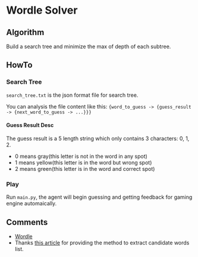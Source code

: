 # Wordle Solver

## Algorithm
Build a search tree and minimize the max of depth of each subtree.  

## HowTo
### Search Tree
`search_tree.txt` is the json format file for search tree. 

You can analysis the file content like this:  `{word_to_guess -> {guess_result -> {next_word_to_guess -> ...}}}`

#### Guess Result Desc
The guess result is a 5 length string which only contains 3 characters: 0, 1, 2.
- 0 means gray(this letter is not in the word in any spot)
- 1 means yellow(this letter is in the word but wrong spot)
- 2 means green(this letter is in the word and correct spot)

### Play
Run `main.py`, the agent will begin guessing and getting feedback for gaming engine automaically.

## Comments
- [Wordle](https://www.powerlanguage.co.uk/wordle/)
- Thanks [this article](https://bert.org/2021/11/24/the-best-starting-word-in-wordle/) for providing the method to extract candidate words list.




